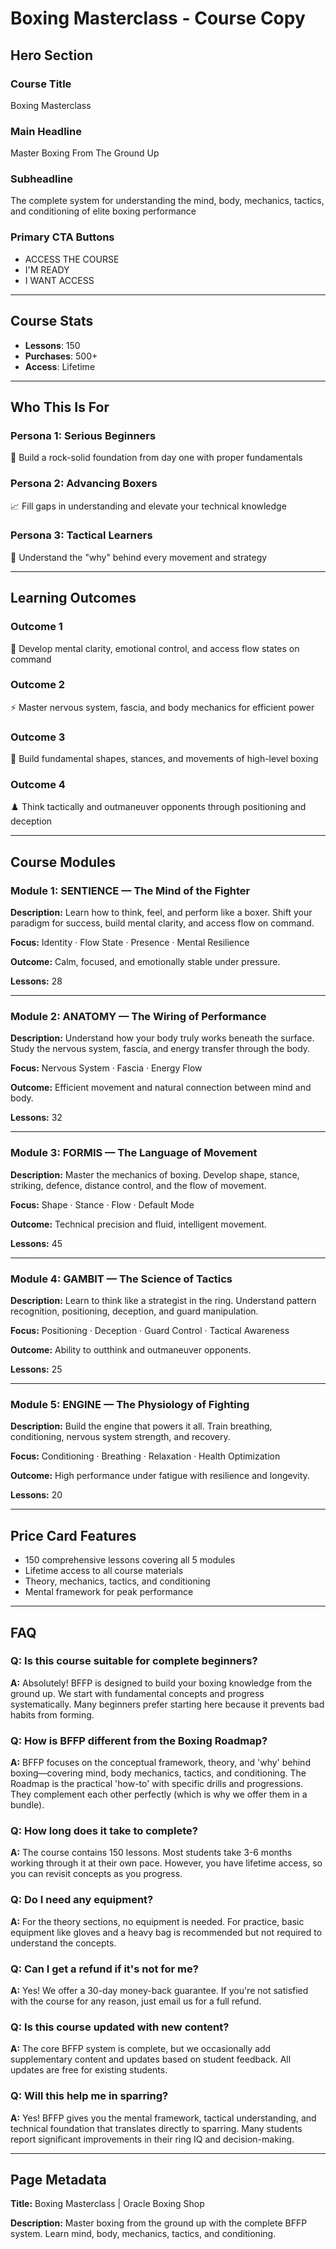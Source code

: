 # Boxing Masterclass - Course Copy

## Hero Section

### Course Title
Boxing Masterclass

### Main Headline
Master Boxing From The Ground Up

### Subheadline
The complete system for understanding the mind, body, mechanics, tactics, and conditioning of elite boxing performance

### Primary CTA Buttons
- ACCESS THE COURSE
- I'M READY
- I WANT ACCESS

---

## Course Stats
- **Lessons**: 150
- **Purchases**: 500+
- **Access**: Lifetime

---

## Who This Is For

### Persona 1: Serious Beginners
🎯 Build a rock-solid foundation from day one with proper fundamentals

### Persona 2: Advancing Boxers
📈 Fill gaps in understanding and elevate your technical knowledge

### Persona 3: Tactical Learners
🧠 Understand the "why" behind every movement and strategy

---

## Learning Outcomes

### Outcome 1
🧘 Develop mental clarity, emotional control, and access flow states on command

### Outcome 2
⚡ Master nervous system, fascia, and body mechanics for efficient power

### Outcome 3
🥊 Build fundamental shapes, stances, and movements of high-level boxing

### Outcome 4
♟️ Think tactically and outmaneuver opponents through positioning and deception

---

## Course Modules

### Module 1: SENTIENCE — The Mind of the Fighter
**Description:**
Learn how to think, feel, and perform like a boxer. Shift your paradigm for success, build mental clarity, and access flow on command.

**Focus:** Identity · Flow State · Presence · Mental Resilience

**Outcome:** Calm, focused, and emotionally stable under pressure.

**Lessons:** 28

---

### Module 2: ANATOMY — The Wiring of Performance
**Description:**
Understand how your body truly works beneath the surface. Study the nervous system, fascia, and energy transfer through the body.

**Focus:** Nervous System · Fascia · Energy Flow

**Outcome:** Efficient movement and natural connection between mind and body.

**Lessons:** 32

---

### Module 3: FORMIS — The Language of Movement
**Description:**
Master the mechanics of boxing. Develop shape, stance, striking, defence, distance control, and the flow of movement.

**Focus:** Shape · Stance · Flow · Default Mode

**Outcome:** Technical precision and fluid, intelligent movement.

**Lessons:** 45

---

### Module 4: GAMBIT — The Science of Tactics
**Description:**
Learn to think like a strategist in the ring. Understand pattern recognition, positioning, deception, and guard manipulation.

**Focus:** Positioning · Deception · Guard Control · Tactical Awareness

**Outcome:** Ability to outthink and outmaneuver opponents.

**Lessons:** 25

---

### Module 5: ENGINE — The Physiology of Fighting
**Description:**
Build the engine that powers it all. Train breathing, conditioning, nervous system strength, and recovery.

**Focus:** Conditioning · Breathing · Relaxation · Health Optimization

**Outcome:** High performance under fatigue with resilience and longevity.

**Lessons:** 20

---

## Price Card Features
- 150 comprehensive lessons covering all 5 modules
- Lifetime access to all course materials
- Theory, mechanics, tactics, and conditioning
- Mental framework for peak performance

---

## FAQ

### Q: Is this course suitable for complete beginners?
**A:** Absolutely! BFFP is designed to build your boxing knowledge from the ground up. We start with fundamental concepts and progress systematically. Many beginners prefer starting here because it prevents bad habits from forming.

### Q: How is BFFP different from the Boxing Roadmap?
**A:** BFFP focuses on the conceptual framework, theory, and 'why' behind boxing—covering mind, body mechanics, tactics, and conditioning. The Roadmap is the practical 'how-to' with specific drills and progressions. They complement each other perfectly (which is why we offer them in a bundle).

### Q: How long does it take to complete?
**A:** The course contains 150 lessons. Most students take 3-6 months working through it at their own pace. However, you have lifetime access, so you can revisit concepts as you progress.

### Q: Do I need any equipment?
**A:** For the theory sections, no equipment is needed. For practice, basic equipment like gloves and a heavy bag is recommended but not required to understand the concepts.

### Q: Can I get a refund if it's not for me?
**A:** Yes! We offer a 30-day money-back guarantee. If you're not satisfied with the course for any reason, just email us for a full refund.

### Q: Is this course updated with new content?
**A:** The core BFFP system is complete, but we occasionally add supplementary content and updates based on student feedback. All updates are free for existing students.

### Q: Will this help me in sparring?
**A:** Yes! BFFP gives you the mental framework, tactical understanding, and technical foundation that translates directly to sparring. Many students report significant improvements in their ring IQ and decision-making.

---

## Page Metadata
**Title:** Boxing Masterclass | Oracle Boxing Shop

**Description:** Master boxing from the ground up with the complete BFFP system. Learn mind, body, mechanics, tactics, and conditioning.
